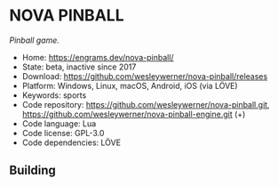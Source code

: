 # NOVA PINBALL

_Pinball game._

- Home: https://engrams.dev/nova-pinball/
- State: beta, inactive since 2017
- Download: https://github.com/wesleywerner/nova-pinball/releases
- Platform: Windows, Linux, macOS, Android, iOS (via LÖVE)
- Keywords: sports
- Code repository: https://github.com/wesleywerner/nova-pinball.git, https://github.com/wesleywerner/nova-pinball-engine.git (+)
- Code language: Lua
- Code license: GPL-3.0
- Code dependencies: LÖVE

## Building

